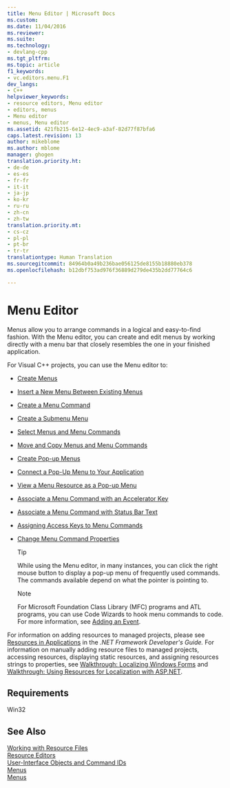 ```yaml
---
title: Menu Editor | Microsoft Docs
ms.custom: 
ms.date: 11/04/2016
ms.reviewer: 
ms.suite: 
ms.technology:
- devlang-cpp
ms.tgt_pltfrm: 
ms.topic: article
f1_keywords:
- vc.editors.menu.F1
dev_langs:
- C++
helpviewer_keywords:
- resource editors, Menu editor
- editors, menus
- Menu editor
- menus, Menu editor
ms.assetid: 421fb215-6e12-4ec9-a3af-82d77f87bfa6
caps.latest.revision: 13
author: mikeblome
ms.author: mblome
manager: ghogen
translation.priority.ht:
- de-de
- es-es
- fr-fr
- it-it
- ja-jp
- ko-kr
- ru-ru
- zh-cn
- zh-tw
translation.priority.mt:
- cs-cz
- pl-pl
- pt-br
- tr-tr
translationtype: Human Translation
ms.sourcegitcommit: 84964b0a49b236bae056125de8155b18880eb378
ms.openlocfilehash: b12dbf753ad976f36889d279de435b2dd77764c6

---
```

# Menu Editor
Menus allow you to arrange commands in a logical and easy-to-find fashion. With the Menu editor, you can create and edit menus by working directly with a menu bar that closely resembles the one in your finished application.  
  
 For Visual C++ projects, you can use the Menu editor to:  
  
-   [Create Menus](../windows/creating-a-menu.md)  
  
-   [Insert a New Menu Between Existing Menus](../windows/inserting-a-new-menu-between-existing-menus.md)  
  
-   [Create a Menu Command](../windows/adding-commands-to-a-menu.md)  
  
-   [Create a Submenu Menu](../windows/creating-a-submenu.md)  
  
-   [Select Menus and Menu Commands](../windows/selecting-multiple-menus-or-menu-commands.md)  
  
-   [Move and Copy Menus and Menu Commands](../windows/moving-and-copying-menus-and-menu-commands.md)  
  
-   [Create Pop-up Menus](../windows/creating-pop-up-menus.md)  
  
-   [Connect a Pop-Up Menu to Your Application](../windows/connecting-a-pop-up-menu-to-your-application.md)  
  
-   [View a Menu Resource as a Pop-up Menu](../windows/viewing-a-menu-as-a-pop-up-menu.md)  
  
-   [Associate a Menu Command with an Accelerator Key](../windows/associating-a-menu-command-with-an-accelerator-key.md)  
  
-   [Associate a Menu Command with Status Bar Text](../windows/associating-menu-commands-with-status-bar-text-in-mfc-applications.md)  
  
-   [Assigning Access Keys to Menu Commands](../windows/assigning-access-keys-to-menu-commands.md)  
  
-   [Change Menu Command Properties](../windows/menu-command-properties.md)  
  
    > [!TIP]
    >  While using the Menu editor, in many instances, you can click the right mouse button to display a pop-up menu of frequently used commands. The commands available depend on what the pointer is pointing to.  
  
    > [!NOTE]
    >  For Microsoft Foundation Class Library (MFC) programs and ATL programs, you can use Code Wizards to hook menu commands to code. For more information, see [Adding an Event](../ide/adding-an-event-visual-cpp.md).  
  
 For information on adding resources to managed projects, please see [Resources in Applications](http://msdn.microsoft.com/Library/8ad495d4-2941-40cf-bf64-e82e85825890) in the *.NET Framework Developer's Guide.* For information on manually adding resource files to managed projects, accessing resources, displaying static resources, and assigning resources strings to properties, see [Walkthrough: Localizing Windows Forms](http://msdn.microsoft.com/en-us/9a96220d-a19b-4de0-9f48-01e5d82679e5) and [Walkthrough: Using Resources for Localization with ASP.NET](http://msdn.microsoft.com/Library/bb4e5b44-e2b0-48ab-bbe9-609fb33900b6).  
  
## Requirements  
 Win32  
  
## See Also  
 [Working with Resource Files](../mfc/working-with-resource-files.md)   
 [Resource Editors](../mfc/resource-editors.md)   
 [User-Interface Objects and Command IDs](../mfc/user-interface-objects-and-command-ids.md)   
 [Menus](../mfc/menus-mfc.md)   
 [Menus](http://msdn.microsoft.com/library/windows/desktop/ms646977.aspx)




<!--HONumber=Jan17_HO2-->


